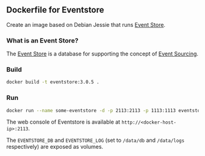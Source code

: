 ## Dockerfile for Eventstore 

Create an image based on Debian Jessie that runs [Event Store](http://geteventstore.com/).

### What is an Event Store?

The [Event Store](http://geteventstore.com/) is a database for supporting the concept of [Event Sourcing](http://martinfowler.com/eaaDev/EventSourcing.html).

### Build 

```bash
docker build -t eventstore:3.0.5 .
```

### Run

```bash
docker run --name some-eventstore -d -p 2113:2113 -p 1113:1113 eventstore:3.0.5 --ext-ip=0.0.0.0 --http-prefixes="http://*:2113/" --run-projections=all
```

The web console of Eventstore is available at `http://<docker-host-ip>:2113`.

The `EVENTSTORE_DB` and `EVENTSTORE_LOG` (set to `/data/db` and `/data/logs` respectively) are exposed as volumes.